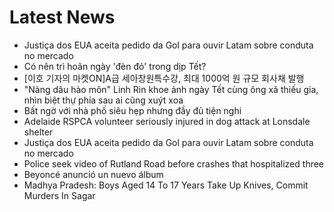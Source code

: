 # Latest News
-  Justiça dos EUA aceita pedido da Gol para ouvir Latam sobre conduta no mercado
-  Có nên trì hoãn ngày 'đèn đỏ' trong dịp Tết?
-  [이호 기자의 마켓ON]A급 세아창원특수강, 최대 1000억 원 규모 회사채 발행
-  "Nàng dâu hào môn" Linh Rin khoe ảnh ngày Tết cùng ông xã thiếu gia, nhìn biệt thự phía sau ai cũng xuýt xoa
-  Bất ngờ với nhà phố siêu hẹp nhưng đầy đủ tiện nghi
-  Adelaide RSPCA volunteer seriously injured in dog attack at Lonsdale shelter
-  Justiça dos EUA aceita pedido da Gol para ouvir Latam sobre conduta no mercado
-  Police seek video of Rutland Road before crashes that hospitalized three
-  Beyoncé anunció un nuevo álbum
-  Madhya Pradesh: Boys Aged 14 To 17 Years Take Up Knives, Commit Murders In Sagar
